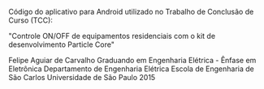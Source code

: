Código do aplicativo para Android utilizado no Trabalho de Conclusão de Curso (TCC):

"Controle ON/OFF de equipamentos residenciais com o kit de desenvolvimento Particle Core"

Felipe Aguiar de Carvalho
Graduando em Engenharia Elétrica - Ênfase em Eletrônica
Departamento de Engenharia Elétrica
Escola de Engenharia de São Carlos
Universidade de São Paulo 
2015 
